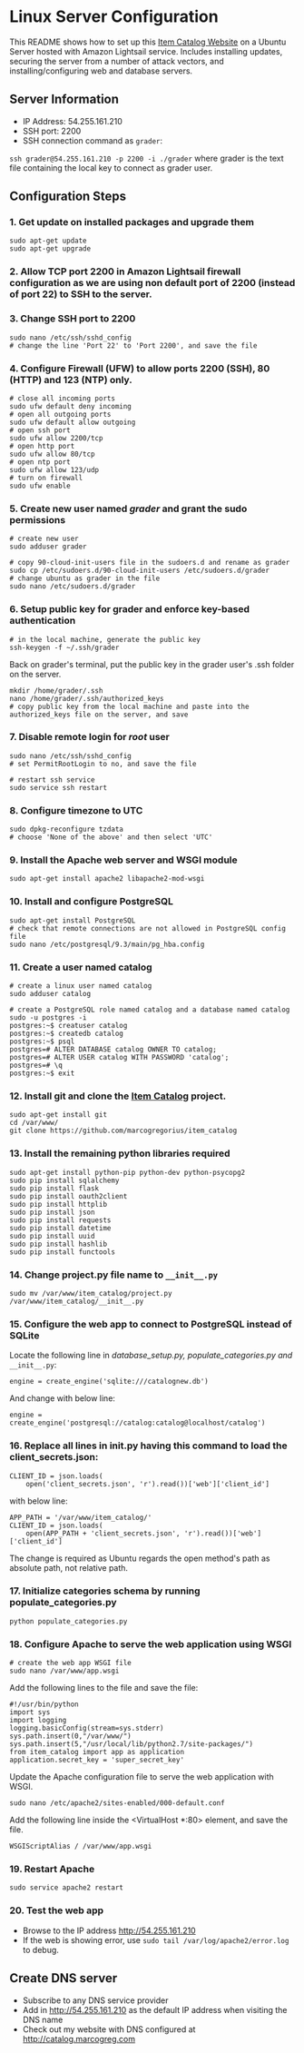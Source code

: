 # Linux Server Configuration

This README shows how to set up this [Item Catalog Website](https://github.com/marcogregorius/item_catalog) on a Ubuntu Server hosted with Amazon Lightsail service. Includes installing updates, securing the server from a number of attack vectors, and installing/configuring web and database servers.

## Server Information
- IP Address: 54.255.161.210
- SSH port: 2200
- SSH connection command as `grader`:

`ssh grader@54.255.161.210 -p 2200 -i ./grader`
where grader is the text file containing the local key to connect as grader user.

## Configuration Steps
### 1. Get update on installed packages and upgrade them

```
sudo apt-get update
sudo apt-get upgrade
```

### 2. Allow TCP port 2200 in Amazon Lightsail firewall configuration as we are using non default port of 2200 (instead of port 22) to SSH to the server.

### 3. Change SSH port to 2200
```
sudo nano /etc/ssh/sshd_config
# change the line 'Port 22' to 'Port 2200', and save the file
```

### 4. Configure Firewall (UFW) to allow ports 2200 (SSH), 80 (HTTP) and 123 (NTP) only.
```
# close all incoming ports
sudo ufw default deny incoming
# open all outgoing ports
sudo ufw default allow outgoing
# open ssh port
sudo ufw allow 2200/tcp
# open http port
sudo ufw allow 80/tcp
# open ntp port
sudo ufw allow 123/udp
# turn on firewall
sudo ufw enable
```

### 5. Create new user named *grader* and grant the sudo permissions
```
# create new user
sudo adduser grader

# copy 90-cloud-init-users file in the sudoers.d and rename as grader
sudo cp /etc/sudoers.d/90-cloud-init-users /etc/sudoers.d/grader
# change ubuntu as grader in the file
sudo nano /etc/sudoers.d/grader
```

### 6. Setup public key for grader and enforce key-based authentication
```
# in the local machine, generate the public key
ssh-keygen -f ~/.ssh/grader
```
Back on grader's terminal, put the public key in the grader user's .ssh folder on the server.
```
mkdir /home/grader/.ssh
nano /home/grader/.ssh/authorized_keys
# copy public key from the local machine and paste into the authorized_keys file on the server, and save
```

### 7. Disable remote login for *root* user
```
sudo nano /etc/ssh/sshd_config
# set PermitRootLogin to no, and save the file

# restart ssh service
sudo service ssh restart
```

### 8. Configure timezone to UTC
```
sudo dpkg-reconfigure tzdata
# choose 'None of the above' and then select 'UTC'
```

### 9. Install the Apache web server and WSGI module
```
sudo apt-get install apache2 libapache2-mod-wsgi
```

### 10. Install and configure PostgreSQL
```
sudo apt-get install PostgreSQL
# check that remote connections are not allowed in PostgreSQL config file
sudo nano /etc/postgresql/9.3/main/pg_hba.config
```

### 11. Create a user named catalog
```
# create a linux user named catalog
sudo adduser catalog

# create a PostgreSQL role named catalog and a database named catalog
sudo -u postgres -i
postgres:~$ creatuser catalog
postgres:~$ createdb catalog
postgres:~$ psql
postgres=# ALTER DATABASE catalog OWNER TO catalog;
postgres=# ALTER USER catalog WITH PASSWORD 'catalog';
postgres=# \q
postgres:~$ exit
```

### 12. Install git and clone the [Item Catalog](https://github.com/marcogregorius/item_catalog) project.
```
sudo apt-get install git
cd /var/www/
git clone https://github.com/marcogregorius/item_catalog
```

### 13. Install the remaining python libraries required
```
sudo apt-get install python-pip python-dev python-psycopg2
sudo pip install sqlalchemy
sudo pip install flask
sudo pip install oauth2client
sudo pip install httplib
sudo pip install json
sudo pip install requests
sudo pip install datetime
sudo pip install uuid
sudo pip install hashlib
sudo pip install functools
```

### 14. Change project.py file name to `__init__.py`
```
sudo mv /var/www/item_catalog/project.py /var/www/item_catalog/__init__.py
```

### 15. Configure the web app to connect to PostgreSQL instead of SQLite
Locate the following line in *database_setup.py, populate_categories.py and* `__init__.py`:
```
engine = create_engine('sqlite:///catalognew.db')
```
And change with below line:
```
engine = create_engine('postgresql://catalog:catalog@localhost/catalog')
```

### 16. Replace all lines in __init__.py having this command to load the client_secrets.json:
```
CLIENT_ID = json.loads(
    open('client_secrets.json', 'r').read())['web']['client_id']
```
with below line:
```
APP_PATH = '/var/www/item_catalog/'
CLIENT_ID = json.loads(
    open(APP_PATH + 'client_secrets.json', 'r').read())['web']['client_id']
```
The change is required as Ubuntu regards the open method's path as absolute path, not relative path.

### 17. Initialize categories schema by running populate_categories.py
```
python populate_categories.py
```

### 18. Configure Apache to serve the web application using WSGI
```
# create the web app WSGI file
sudo nano /var/www/app.wsgi
```
Add the following lines to the file and save the file:
```
#!/usr/bin/python
import sys
import logging
logging.basicConfig(stream=sys.stderr)
sys.path.insert(0,"/var/www/")
sys.path.insert(5,"/usr/local/lib/python2.7/site-packages/")
from item_catalog import app as application
application.secret_key = 'super_secret_key'
```
Update the Apache configuration file to serve the web application with WSGI.
```
sudo nano /etc/apache2/sites-enabled/000-default.conf
```
Add the following line inside the <VirtualHost *:80> element, and save the file.
```
WSGIScriptAlias / /var/www/app.wsgi
```

### 19. Restart Apache
```
sudo service apache2 restart
```

### 20. Test the web app
- Browse to the IP address http://54.255.161.210
- If the web is showing error, use `sudo tail /var/log/apache2/error.log` to debug.

## Create DNS server
- Subscribe to any DNS service provider
- Add in http://54.255.161.210 as the default IP address when visiting the DNS name
- Check out my website with DNS configured at http://catalog.marcogreg.com
